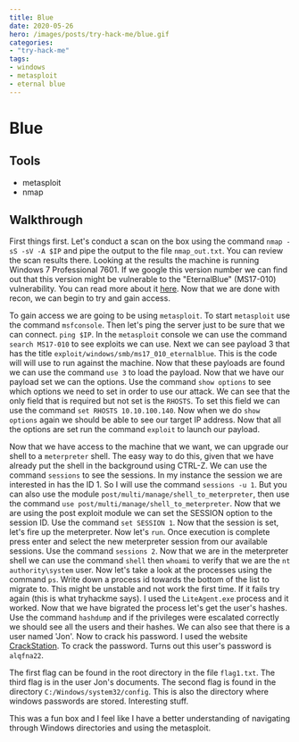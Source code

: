 ```yaml
---
title: Blue
date: 2020-05-26
hero: /images/posts/try-hack-me/blue.gif
categories:
- "try-hack-me"
tags:
- windows
- metasploit
- eternal blue
---
```

# Blue

## Tools

* metasploit
* nmap

## Walkthrough

First things first. Let's conduct a scan on the box using the command `nmap -sS -sV -A $IP` and pipe the output to the file `nmap_out.txt`. You can review the scan results there. Looking at the results the machine is running Windows 7 Professional 7601. If we google this version number we can find out that this version might be vulnerable to the "EternalBlue" (MS17-010) vulnerability. You can read more about it [here](https://www.exploit-db.com/exploits/42315). Now that we are done with recon, we can begin to try and gain access.

To gain access we are going to be using `metasploit`. To start `metasploit` use the command `msfconsole`. Then let's ping the server just to be sure that we can connect. `ping $IP`. In the `metasploit` console we can use the command `search MS17-010` to see exploits we can use. Next we can see payload 3 that has the title `exploit/windows/smb/ms17_010_eternalblue`. This is the code will will use to run against the machine. Now that these payloads are found we can use the command `use 3` to load the payload. Now that we have our payload set we can the options. Use the command `show options` to see which options we need to set in order to use our attack. We can see that the only field that is required but not set is the `RHOSTS`. To set this field we can use the command `set RHOSTS 10.10.100.140`. Now when we do `show options` again we should be able to see our target IP address. Now that all the options are set run the command `exploit` to launch our payload.

Now that we have access to the machine that we want, we can upgrade our shell to a `meterpreter` shell. The easy way to do this, given that we have already put the shell in the background using CTRL-Z. We can use the command `sessions` to see the sessions. In my instance the session we are interested in has the ID 1. So I will use the command `sessions -u 1`. But you can also use the module `post/multi/manage/shell_to_meterpreter`, then use the command `use post/multi/manage/shell_to_meterpreter`. Now that we are using the post exploit module we can set the SESSION option to the session ID. Use the command `set SESSION 1`. Now that the session is set, let's fire up the meterpreter. Now let's `run`. Once execution is complete press enter and select the new meterpreter session from our available sessions. Use the command `sessions 2`. Now that we are in the meterpreter shell we can use the command `shell` then `whoami` to verify that we are the `nt authority\system` user. Now let's take a look at the processes using the command `ps`. Write down a process id towards the bottom of the list to migrate to. This might be unstable and not work the first time. If it fails try again (this is what tryhackme says). I used the `LiteAgent.exe` process and it worked. Now that we have bigrated the process let's get the user's hashes. Use the command `hashdump` and if the privileges were escalated correctly we should see all the users and their hashes. We can also see that there is a user named 'Jon'. Now to crack his password. I used the website [CrackStation](https://crackstation.net/). To crack the password. Turns out this user's password is `alqfna22`.

The first flag can be found in the root directory in the file `flag1.txt`. The third flag is in the user Jon's documents. The second flag is found in the directory `C:/Windows/system32/config`. This is also the directory where windows passwords are stored. Interesting stuff.

This was a fun box and I feel like I have a better understanding of navigating through Windows directories and using the metasploit.
